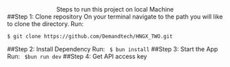 <center>
Steps to run this project on local Machine
</center>
##Step 1: Clone repository  
 On your terminal navigate to the path you will like to clone the directory.
Run:

```
$ git clone https://github.com/Demandtech/HNGX_TWO.git
```

##Step 2: Install Dependency
Run:
` $ bun install`
##Step 3: Start the App
Run:
` $bun run dev`
##Step 4: Get API access key

